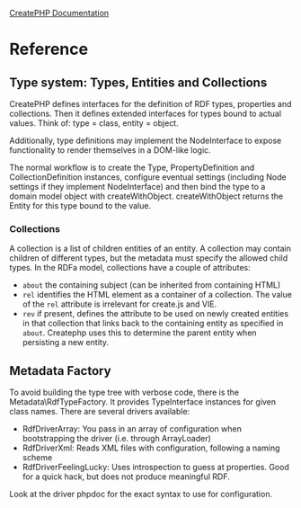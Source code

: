 [CreatePHP Documentation](index.md)

# Reference

## Type system: Types, Entities and Collections

CreatePHP defines interfaces for the definition of RDF types, properties and
collections. Then it defines extended interfaces for types bound to actual
values. Think of: type = class, entity = object.

Additionally, type definitions may implement the NodeInterface to expose
functionality to render themselves in a DOM-like logic.

The normal workflow is to create the Type, PropertyDefinition and
CollectionDefinition instances, configure eventual settings (including Node
settings if they implement NodeInterface) and then bind the type to a domain
model object with createWithObject. createWithObject returns the Entity for
this type bound to the value.


### Collections

A collection is a list of children entities of an entity. A collection may
contain children of different types, but the metadata must specify the allowed
child types. In the RDFa model, collections have a couple of attributes:

* ``about`` the containing subject (can be inherited from containing HTML)
* ``rel`` identifies the HTML element as a container of a collection. The value
of the ``rel`` attribute is irrelevant for create.js and VIE.
* ``rev`` if present, defines the attribute to be used on newly created entities
in that collection that links back to the containing entity as specified in
``about``. Createphp uses this to determine the parent entity when persisting a
new entity.


## Metadata Factory

To avoid building the type tree with verbose code, there is the
Metadata\RdfTypeFactory. It provides TypeInterface instances for given class
names. There are several drivers available:

* RdfDriverArray: You pass in an array of configuration when bootstrapping the
  driver (i.e. through ArrayLoader)
* RdfDriverXml: Reads XML files with configuration, following a naming scheme
* RdfDriverFeelingLucky: Uses introspection to guess at properties. Good for a
  quick hack, but does not produce meaningful RDF.

Look at the driver phpdoc for the exact syntax to use for configuration.
